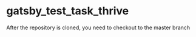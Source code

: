 # gatsby_test_task_thrive
After the repository is cloned, you need to checkout to the master branch
